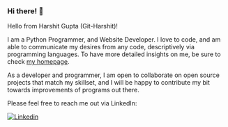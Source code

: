 ### Hi there! 👋

<!--
**Git-Harshit/Git-Harshit** is a ✨ _special_ ✨ repository because its `README.md` (this file) appears on your GitHub profile.

Here are some ideas to get you started:

- 🔭 I’m currently working on ...
- 🌱 I’m currently learning ...
- 👯 I’m looking to collaborate on ...
- 🤔 I’m looking for help with ...
- 💬 Ask me about ...
- 📫 How to reach me: ...
- 😄 Pronouns: ...
- ⚡ Fun fact: ...
-->

Hello from Harshit Gupta (Git-Harshit)!

I am a Python Programmer, and Website Developer. I love to code, and am able to communicate my desires from any code, descriptively via programming languages. 
To have more detailed insights on me, be sure to check [my homepage](https://git-harshit.github.io). 

As a developer and programmer, I am open to collaborate on open source projects that match my skillset, and I will be happy to contribute my bit towards improvements of programs out there.

Please feel free to reach me out via LinkedIn:

[![Linkedin](https://img.shields.io/badge/LinkedIn-blue.svg?style=for-the-badge&logo=linkedin)](https://www.linkedin.com/in/harshit-gupta-/)
